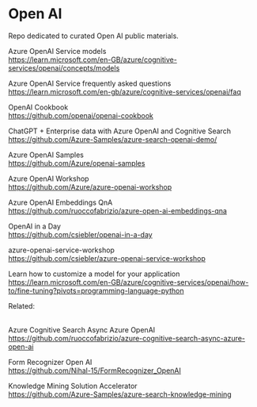 # Open AI

Repo dedicated to curated Open AI public materials.<BR>

Azure OpenAI Service models<BR>
https://learn.microsoft.com/en-GB/azure/cognitive-services/openai/concepts/models<BR>

Azure OpenAI Service frequently asked questions<BR>
https://learn.microsoft.com/en-gb/azure/cognitive-services/openai/faq<BR>

OpenAI Cookbook <BR>
https://github.com/openai/openai-cookbook <BR>

ChatGPT + Enterprise data with Azure OpenAI and Cognitive Search <BR>
https://github.com/Azure-Samples/azure-search-openai-demo/ 

Azure OpenAI Samples <BR>
https://github.com/Azure/openai-samples
  
Azure OpenAI Workshop <BR>
https://github.com/Azure/azure-openai-workshop <BR>

Azure OpenAI Embeddings QnA <BR>
https://github.com/ruoccofabrizio/azure-open-ai-embeddings-qna <BR>

OpenAI in a Day <BR>
https://github.com/csiebler/openai-in-a-day <BR>

azure-openai-service-workshop <BR>
https://github.com/csiebler/azure-openai-service-workshop <BR>
  
Learn how to customize a model for your application <BR>
https://learn.microsoft.com/en-GB/azure/cognitive-services/openai/how-to/fine-tuning?pivots=programming-language-python <BR>  

Related:<BR><BR>

Azure Cognitive Search Async Azure OpenAI<BR>
https://github.com/ruoccofabrizio/azure-cognitive-search-async-azure-open-ai<BR>

Form Recognizer Open AI  <BR>
https://github.com/Nihal-15/FormRecognizer_OpenAI  <BR>

Knowledge Mining Solution Accelerator<BR> 
https://github.com/Azure-Samples/azure-search-knowledge-mining<BR>

